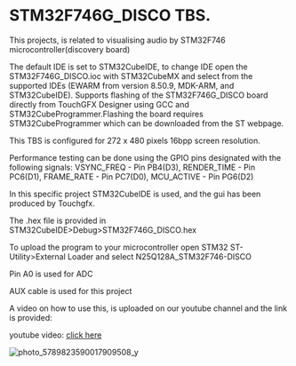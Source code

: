 # STM32F746G_DISCO TBS.

This projects, is related to visualising audio by STM32F746 microcontroller(discovery board)

The default IDE is set to STM32CubeIDE, to change IDE open the STM32F746G_DISCO.ioc with STM32CubeMX and select from the supported IDEs (EWARM from version 8.50.9, MDK-ARM, and STM32CubeIDE). Supports flashing of the STM32F746G_DISCO board directly from TouchGFX Designer using GCC and STM32CubeProgrammer.Flashing the board requires STM32CubeProgrammer which can be downloaded from the ST webpage. 

This TBS is configured for 272 x 480 pixels 16bpp screen resolution.  

Performance testing can be done using the GPIO pins designated with the following signals: VSYNC_FREQ  - Pin PB4(D3), RENDER_TIME - Pin PC6(D1), FRAME_RATE  - Pin PC7(D0), MCU_ACTIVE  - Pin PG6(D2)

In this specific project STM32CubeIDE is used, and the gui has been produced by Touchgfx.

The .hex file is provided in STM32CubeIDE>Debug>STM32F746G_DISCO.hex

To upload the program to your microcontroller open STM32 ST-Utility>External Loader and select N25Q128A_STM32F746-DISCO

Pin A0 is used for ADC 

AUX cable is used for this project

A video on how to use this, is uploaded on our youtube channel and the link is provided:

youtube video: [click here](https://www.youtube.com/shorts/kzpKBU0FxkY)


![photo_5789823590017909508_y](https://github.com/AliQorbaniFard/SlyFox_audio_visualiser/assets/126378284/4fb6899f-b438-43f1-8906-4d9b86d7547f)
